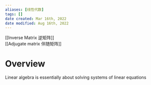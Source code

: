```yaml
---
aliases: [线性代数]
tags: [] 
date created: Mar 16th, 2022
date modified: Aug 16th, 2022
---
```

[[Inverse Matrix 逆矩阵]]  
[[Adjugate matrix 伴随矩阵]]

# Overview
Linear algebra is essentially about solving systems of linear equations